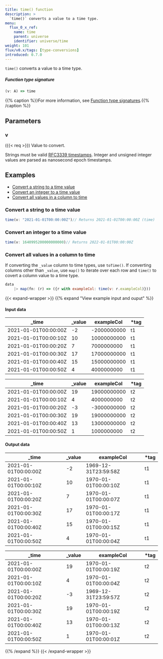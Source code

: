 ```yaml
---
title: time() function
description: >
  `time()` converts a value to a time type.
menu:
  flux_0_x_ref:
    name: time
    parent: universe
    identifier: universe/time
weight: 101
flux/v0.x/tags: [type-conversions]
introduced: 0.7.0
---
```


<!------------------------------------------------------------------------------

IMPORTANT: This page was generated from comments in the Flux source code. Any
edits made directly to this page will be overwritten the next time the
documentation is generated. 

To make updates to this documentation, update the function comments above the
function definition in the Flux source code:

https://github.com/influxdata/flux/blob/master/stdlib/universe/universe.flux#L3264-L3264

Contributing to Flux: https://github.com/influxdata/flux#contributing
Fluxdoc syntax: https://github.com/influxdata/flux/blob/master/docs/fluxdoc.md

------------------------------------------------------------------------------->

`time()` converts a value to a time type.



##### Function type signature

```js
(v: A) => time
```

{{% caption %}}For more information, see [Function type signatures](/flux/v0.x/function-type-signatures/).{{% /caption %}}

## Parameters

### v
({{< req >}})
Value to convert.

Strings must be valid [RFC3339 timestamps](https://docs.influxdata.com/influxdb/cloud/reference/glossary/#rfc3339-timestamp).
Integer and unsigned integer values are parsed as nanosecond epoch timestamps.


## Examples

- [Convert a string to a time value](#convert-a-string-to-a-time-value)
- [Convert an integer to a time value](#convert-an-integer-to-a-time-value)
- [Convert all values in a column to time](#convert-all-values-in-a-column-to-time)

### Convert a string to a time value

```js
time(v: "2021-01-01T00:00:00Z")// Returns 2021-01-01T00:00:00Z (time)


```


### Convert an integer to a time value

```js
time(v: 1640995200000000000)// Returns 2022-01-01T00:00:00Z


```


### Convert all values in a column to time

If converting the `_value` column to time types, use `toTime()`.
If converting columns other than `_value`, use `map()` to iterate over each
row and `time()` to covert a column value to a time type.

```js
data
    |> map(fn: (r) => ({r with exampleCol: time(v: r.exampleCol)}))

```

{{< expand-wrapper >}}
{{% expand "View example input and ouput" %}}

#### Input data

| _time                | _value  | exampleCol  | *tag |
| -------------------- | ------- | ----------- | ---- |
| 2021-01-01T00:00:00Z | -2      | -2000000000 | t1   |
| 2021-01-01T00:00:10Z | 10      | 10000000000 | t1   |
| 2021-01-01T00:00:20Z | 7       | 7000000000  | t1   |
| 2021-01-01T00:00:30Z | 17      | 17000000000 | t1   |
| 2021-01-01T00:00:40Z | 15      | 15000000000 | t1   |
| 2021-01-01T00:00:50Z | 4       | 4000000000  | t1   |

| _time                | _value  | exampleCol  | *tag |
| -------------------- | ------- | ----------- | ---- |
| 2021-01-01T00:00:00Z | 19      | 19000000000 | t2   |
| 2021-01-01T00:00:10Z | 4       | 4000000000  | t2   |
| 2021-01-01T00:00:20Z | -3      | -3000000000 | t2   |
| 2021-01-01T00:00:30Z | 19      | 19000000000 | t2   |
| 2021-01-01T00:00:40Z | 13      | 13000000000 | t2   |
| 2021-01-01T00:00:50Z | 1       | 1000000000  | t2   |


#### Output data

| _time                | _value  | exampleCol           | *tag |
| -------------------- | ------- | -------------------- | ---- |
| 2021-01-01T00:00:00Z | -2      | 1969-12-31T23:59:58Z | t1   |
| 2021-01-01T00:00:10Z | 10      | 1970-01-01T00:00:10Z | t1   |
| 2021-01-01T00:00:20Z | 7       | 1970-01-01T00:00:07Z | t1   |
| 2021-01-01T00:00:30Z | 17      | 1970-01-01T00:00:17Z | t1   |
| 2021-01-01T00:00:40Z | 15      | 1970-01-01T00:00:15Z | t1   |
| 2021-01-01T00:00:50Z | 4       | 1970-01-01T00:00:04Z | t1   |

| _time                | _value  | exampleCol           | *tag |
| -------------------- | ------- | -------------------- | ---- |
| 2021-01-01T00:00:00Z | 19      | 1970-01-01T00:00:19Z | t2   |
| 2021-01-01T00:00:10Z | 4       | 1970-01-01T00:00:04Z | t2   |
| 2021-01-01T00:00:20Z | -3      | 1969-12-31T23:59:57Z | t2   |
| 2021-01-01T00:00:30Z | 19      | 1970-01-01T00:00:19Z | t2   |
| 2021-01-01T00:00:40Z | 13      | 1970-01-01T00:00:13Z | t2   |
| 2021-01-01T00:00:50Z | 1       | 1970-01-01T00:00:01Z | t2   |

{{% /expand %}}
{{< /expand-wrapper >}}

